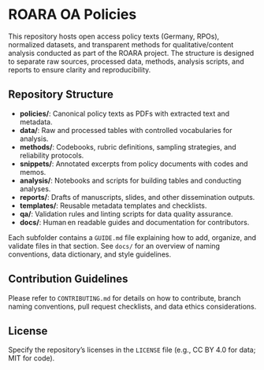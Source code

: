 # ROARA OA Policies

This repository hosts open access policy texts (Germany, RPOs), normalized datasets, and transparent methods for qualitative/content analysis conducted as part of the ROARA project. The structure is designed to separate raw sources, processed data, methods, analysis scripts, and reports to ensure clarity and reproducibility.

## Repository Structure

- **policies/**: Canonical policy texts as PDFs with extracted text and metadata.
- **data/**: Raw and processed tables with controlled vocabularies for analysis.
- **methods/**: Codebooks, rubric definitions, sampling strategies, and reliability protocols.
- **snippets/**: Annotated excerpts from policy documents with codes and memos.
- **analysis/**: Notebooks and scripts for building tables and conducting analyses.
- **reports/**: Drafts of manuscripts, slides, and other dissemination outputs.
- **templates/**: Reusable metadata templates and checklists.
- **qa/**: Validation rules and linting scripts for data quality assurance.
- **docs/**: Human en readable guides and documentation for contributors.

Each subfolder contains a `GUIDE.md` file explaining how to add, organize, and validate files in that section. See `docs/` for an overview of naming conventions, data dictionary, and style guidelines.

## Contribution Guidelines

Please refer to `CONTRIBUTING.md` for details on how to contribute, branch naming conventions, pull request checklists, and data ethics considerations.

## License

Specify the repository’s licenses in the `LICENSE` file (e.g., CC BY 4.0 for data; MIT for code).
